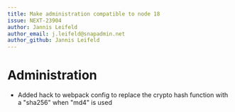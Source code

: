 ```yaml
---
title: Make administration compatible to node 18
issue: NEXT-23904
author: Jannis Leifeld
author_email: j.leifeld@snapadmin.net
author_github: Jannis Leifeld
---
```

# Administration
* Added hack to webpack config to replace the crypto hash function with a "sha256" when "md4" is used
